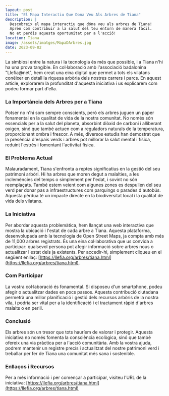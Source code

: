 ```yaml
---
layout: post
title: "El Mapa Interactiu Que Dona Veu Als Arbres de Tiana"
description: |
  Descobreix el mapa interactiu que dóna veu als arbres de Tiana!
  Aprèn com contribuir a la salut del teu entorn de manera fàcil.
  No et perdis aquesta oportunitat per a l'acció!
location: Tiana
image: /assets/imatges/MapaDArbres.jpg
date: 2023-09-02
---
```


La simbiosi entre la natura i la tecnologia és més que possible, i a Tiana n'hi ha una prova tangible. En col·laboració amb l'associació badalonina "Llefia@net", hem creat una eina digital que permet a tots els vilatans conèixer en detall la riquesa arbòria dels nostres carrers i parcs. En aquest article, explorarem la profunditat d'aquesta iniciativa i us explicarem com podeu formar part d'ella.

### La Importància dels Arbres per a Tiana

Potser no n'hi som sempre conscients, però els arbres juguen un paper fonamental en la qualitat de vida de la nostra comunitat. No només són essencials per a la salut del planeta, absorbint diòxid de carboni i alliberant oxigen, sinó que també actuen com a reguladors naturals de la temperatura, proporcionant ombra i frescor. A més, diversos estudis han demostrat que la presència d'espais verds i arbres pot millorar la salut mental i física, reduint l'estrès i fomentant l'activitat física.

### El Problema Actual

Malauradament, Tiana s'enfronta a reptes significatius en la gestió del seu patrimoni arbòri. Hi ha arbres que moren degut a malalties, a les inclemències del temps o simplement per l'edat, i sovint no són reemplaçats. També estem veient com algunes zones es despullen del seu verd per donar pas a infraestructures com parquings o parades d'autobús. Aquesta pèrdua té un impacte directe en la biodiversitat local i la qualitat de vida dels vilatans.

### La Iniciativa

Per abordar aquesta problemàtica, hem llançat una web interactiva que mostra la ubicació i l'estat de cada arbre a Tiana. Aquesta plataforma, desenvolupada amb la tecnologia de Open Street Maps, ja compta amb més de 11,000 arbres registrats. És una eina col·laborativa que us convida a participar: qualsevol persona pot afegir informació sobre arbres nous o actualitzar l'estat dels ja existents. Per accedir-hi, simplement cliqueu en el següent enllaç: [https://llefia.org/arbres/tiana.html](https://llefia.org/arbres/tiana.html).

### Com Participar

La vostra col·laboració és fonamental. Si disposeu d'un smartphone, podeu afegir o actualitzar dades en pocs passos. Aquesta contribució ciutadana permetrà una millor planificació i gestió dels recursos arbòris de la nostra vila, i podria ser vital per a la identificació i el tractament ràpid d'arbres malalts o en perill.

### Conclusió

Els arbres són un tresor que tots hauríem de valorar i protegir. Aquesta iniciativa no només fomenta la consciència ecològica, sinó que també ofereix una via pràctica per a l'acció comunitària. Amb la vostra ajuda, podrem mantenir un registre precís i actualitzat del nostre patrimoni verd i treballar per fer de Tiana una comunitat més sana i sostenible.

### Enllaços i Recursos

Per a més informació i per començar a participar, visiteu l'URL de la iniciativa: [https://llefia.org/arbres/tiana.html](https://llefia.org/arbres/tiana.html)
